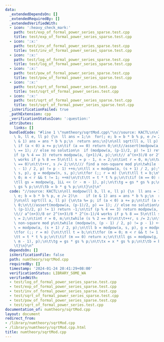 ```yaml
---
data:
  _extendedDependsOn: []
  _extendedRequiredBy: []
  _extendedVerifiedWith:
  - icon: ':heavy_check_mark:'
    path: test/exp_of_formal_power_series_sparse.test.cpp
    title: test/exp_of_formal_power_series_sparse.test.cpp
  - icon: ':x:'
    path: test/inv_of_formal_power_series_sparse.test.cpp
    title: test/inv_of_formal_power_series_sparse.test.cpp
  - icon: ':x:'
    path: test/log_of_formal_power_series_sparse.test.cpp
    title: test/log_of_formal_power_series_sparse.test.cpp
  - icon: ':x:'
    path: test/pow_of_formal_power_series_sparse.test.cpp
    title: test/pow_of_formal_power_series_sparse.test.cpp
  - icon: ':x:'
    path: test/sqrt_of_formal_power_series.test.cpp
    title: test/sqrt_of_formal_power_series.test.cpp
  - icon: ':x:'
    path: test/sqrt_of_formal_power_series_sparse.test.cpp
    title: test/sqrt_of_formal_power_series_sparse.test.cpp
  _isVerificationFailed: true
  _pathExtension: cpp
  _verificationStatusIcon: ':question:'
  attributes:
    links: []
  bundledCode: "#line 1 \"numtheory/sqrtMod.cpp\"\n//source: KACTL\n\nll modpow(ll\
    \ b, ll e, ll p) {\n  ll ans = 1;\n  for(; e; b = b * b % p, e /= 2)\n    if (e\
    \ & 1) ans = ans * b % p;\n  return ans;\n}\n\nll sqrt(ll a, ll p) {\n\ta %= p;\
    \ if (a < 0) a += p;\n\tif (a == 0) return 0;\n\t//assert(modpow(a, (p-1)/2, p)\
    \ == 1); // else no solution\n  if (modpow(a, (p-1)/2, p) != 1) return -1;\n\t\
    if (p % 4 == 3) return modpow(a, (p+1)/4, p);\n\t// a^(n+3)/8 or 2^(n+3)/8 * 2^(n-1)/4\
    \ works if p % 8 == 5\n\tll s = p - 1, n = 2;\n\tint r = 0, m;\n\twhile (s % 2\
    \ == 0)\n\t\t++r, s /= 2;\n\t/// find a non-square mod p\n\twhile (modpow(n, (p\
    \ - 1) / 2, p) != p - 1) ++n;\n\tll x = modpow(a, (s + 1) / 2, p);\n\tll b = modpow(a,\
    \ s, p), g = modpow(n, s, p);\n\tfor (;; r = m) {\n\t\tll t = b;\n\t\tfor (m =\
    \ 0; m < r && t != 1; ++m)\n\t\t\tt = t * t % p;\n\t\tif (m == 0) return x;\n\t\
    \tll gs = modpow(g, 1LL << (r - m - 1), p);\n\t\tg = gs * gs % p;\n\t\tx = x *\
    \ gs % p;\n\t\tb = b * g % p;\n\t}\n}\n"
  code: "//source: KACTL\n\nll modpow(ll b, ll e, ll p) {\n  ll ans = 1;\n  for(;\
    \ e; b = b * b % p, e /= 2)\n    if (e & 1) ans = ans * b % p;\n  return ans;\n\
    }\n\nll sqrt(ll a, ll p) {\n\ta %= p; if (a < 0) a += p;\n\tif (a == 0) return\
    \ 0;\n\t//assert(modpow(a, (p-1)/2, p) == 1); // else no solution\n  if (modpow(a,\
    \ (p-1)/2, p) != 1) return -1;\n\tif (p % 4 == 3) return modpow(a, (p+1)/4, p);\n\
    \t// a^(n+3)/8 or 2^(n+3)/8 * 2^(n-1)/4 works if p % 8 == 5\n\tll s = p - 1, n\
    \ = 2;\n\tint r = 0, m;\n\twhile (s % 2 == 0)\n\t\t++r, s /= 2;\n\t/// find a\
    \ non-square mod p\n\twhile (modpow(n, (p - 1) / 2, p) != p - 1) ++n;\n\tll x\
    \ = modpow(a, (s + 1) / 2, p);\n\tll b = modpow(a, s, p), g = modpow(n, s, p);\n\
    \tfor (;; r = m) {\n\t\tll t = b;\n\t\tfor (m = 0; m < r && t != 1; ++m)\n\t\t\
    \tt = t * t % p;\n\t\tif (m == 0) return x;\n\t\tll gs = modpow(g, 1LL << (r -\
    \ m - 1), p);\n\t\tg = gs * gs % p;\n\t\tx = x * gs % p;\n\t\tb = b * g % p;\n\
    \t}\n}\n"
  dependsOn: []
  isVerificationFile: false
  path: numtheory/sqrtMod.cpp
  requiredBy: []
  timestamp: '2024-01-24 20:41:29+08:00'
  verificationStatus: LIBRARY_SOME_WA
  verifiedWith:
  - test/log_of_formal_power_series_sparse.test.cpp
  - test/exp_of_formal_power_series_sparse.test.cpp
  - test/inv_of_formal_power_series_sparse.test.cpp
  - test/sqrt_of_formal_power_series_sparse.test.cpp
  - test/pow_of_formal_power_series_sparse.test.cpp
  - test/sqrt_of_formal_power_series.test.cpp
documentation_of: numtheory/sqrtMod.cpp
layout: document
redirect_from:
- /library/numtheory/sqrtMod.cpp
- /library/numtheory/sqrtMod.cpp.html
title: numtheory/sqrtMod.cpp
---
```

